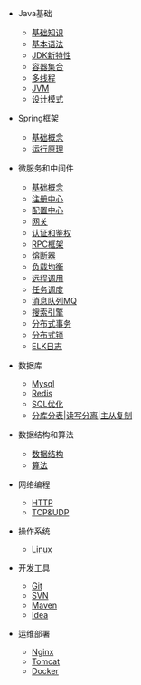 

* Java基础
    * [基础知识](https://xxxgod.gitee.io/javadoc/#/wiki/javabase/基础知识)
    * [基本语法](https://xxxgod.gitee.io/javadoc/#/wiki/javabase/基本语法)
    * [JDK新特性](https://xxxgod.gitee.io/javadoc/#/wiki/javabase/新特性) 
	* [容器集合](https://xxxgod.gitee.io/javadoc/#/wiki/javabase/集合)
    * [多线程](https://xxxgod.gitee.io/javadoc/#/wiki/javabase/多线程)
    * [JVM](https://xxxgod.gitee.io/javadoc/#/wiki/javabase/jvm)
    * [设计模式](https://xxxgod.gitee.io/javadoc/#/wiki/javabase/设计模式)
   
* Spring框架
    * [基础概念](https://xxxgod.gitee.io/javadoc/#/wiki/spring/spring框架)
    * [运行原理](https://xxxgod.gitee.io/javadoc/#/wiki/spring/运行原理)
		
* 微服务和中间件
    * [基础概念](https://xxxgod.gitee.io/javadoc/#/wiki/springcloud/基础概念)
    * [注册中心](https://xxxgod.gitee.io/javadoc/#/wiki/springcloud/注册中心)	
	* [配置中心](https://xxxgod.gitee.io/javadoc/#/wiki/springcloud/配置中心)	
    * [网关](https://xxxgod.gitee.io/javadoc/#/wiki/springcloud/网关)	
    * [认证和鉴权](https://xxxgod.gitee.io/javadoc/#/wiki/springcloud/认证和鉴权)	
    * [RPC框架](https://xxxgod.gitee.io/javadoc/#/wiki/springcloud/RPC框架)	
    * [熔断器](https://xxxgod.gitee.io/javadoc/#/wiki/springcloud/熔断器)
    * [负载均衡](https://xxxgod.gitee.io/javadoc/#/wiki/springcloud/负载均衡)
    * [远程调用](https://xxxgod.gitee.io/javadoc/#/wiki/springcloud/远程调用)
    * [任务调度](https://xxxgod.gitee.io/javadoc/#/wiki/springcloud/任务调度)
    * [消息队列MQ](https://xxxgod.gitee.io/javadoc/#/wiki/springcloud/消息队列)
    * [搜索引擎](https://xxxgod.gitee.io/javadoc/#/wiki/springcloud/搜索引擎) 
    * [分布式事务](https://xxxgod.gitee.io/javadoc/#/wiki/springcloud/分布式事务) 
    * [分布式锁](https://xxxgod.gitee.io/javadoc/#/wiki/springcloud/分布式锁) 
    * [ELK日志](https://xxxgod.gitee.io/javadoc/#/wiki/springcloud/elk) 

* 数据库
    * [Mysql](https://xxxgod.gitee.io/javadoc/#/wiki/database/mysql)
    * [Redis](https://xxxgod.gitee.io/javadoc/#/wiki/database/redis)
    * [SQL优化](https://xxxgod.gitee.io/javadoc/#/wiki/database/SQL优化)   
	* [分库分表|读写分离|主从复制](https://xxxgod.gitee.io/javadoc/#/wiki/database/分库和读写和主从)	
	
* 数据结构和算法
    * [数据结构](https://xxxgod.gitee.io/javadoc/#/wiki/structurealgorithm/数据结构)
    * [算法](https://xxxgod.gitee.io/javadoc/#/wiki/structurealgorithm/算法)
	
* 网络编程
    * [HTTP](https://xxxgod.gitee.io/javadoc/#/wiki/network/http)
    * [TCP&UDP](https://xxxgod.gitee.io/javadoc/#/wiki/network/tcpudp)
  
* 操作系统
   * [Linux](https://xxxgod.gitee.io/javadoc/#/wiki/system/linux)
 
* 开发工具
   * [Git](https://xxxgod.gitee.io/javadoc/#/wiki/tool/git)
   * [SVN](https://xxxgod.gitee.io/javadoc/#/wiki/tool/svn)
   * [Maven](https://xxxgod.gitee.io/javadoc/#/wiki/tool/maven)
   * [Idea](https://xxxgod.gitee.io/javadoc/#/wiki/tool/idea)
  
* 运维部署
   * [Nginx](https://xxxgod.gitee.io/javadoc/#/wiki/operation/nginx)
   * [Tomcat](https://xxxgod.gitee.io/javadoc/#/wiki/operation/tomcat)
   * [Docker](https://xxxgod.gitee.io/javadoc/#/wiki/operation/docker)  
